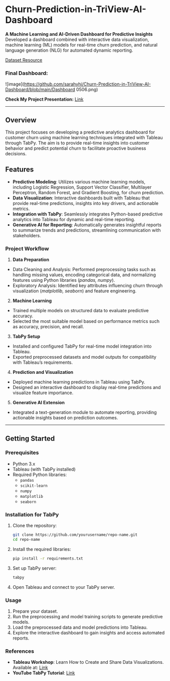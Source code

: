 # Churn-Prediction-in-TriView-AI-Dashboard
**A Machine Learning and AI-Driven Dashboard for Predictive Insights**
Developed a dashboard combined with interactive data visualization, machine learning (ML) models for real-time churn prediction, and natural language generation (NLG) for automated dynamic reporting.

[Dataset Resource](https://www.kaggle.com/datasets/ankitverma2010/ecommerce-customer-churn-analysis-and-prediction/data)

### Final Dashboard:
![image](https://github.com/sarahyhi/Churn-Prediction-in-TriView-AI-Dashboard/blob/main/Dashboard 0506.png)

**Check My Project Presentation:** [Link](Presentation-final.pdf)

---

## Overview
This project focuses on developing a predictive analytics dashboard for customer churn using machine learning techniques integrated with Tableau through TabPy. The aim is to provide real-time insights into customer behavior and predict potential churn to facilitate proactive business decisions.

## Features
- **Predictive Modeling**: Utilizes various machine learning models, including Logistic Regression, Support Vector Classifier, Multilayer Perceptron, Random Forest, and Gradient Boosting, for churn prediction.
- **Data Visualization**: Interactive dashboards built with Tableau that provide real-time predictions, insights into key drivers, and actionable metrics.
- **Integration with TabPy**: Seamlessly integrates Python-based predictive analytics into Tableau for dynamic and real-time reporting.
- **Generative AI for Reporting**: Automatically generates insightful reports to summarize trends and predictions, streamlining communication with stakeholders.

### Project Workflow
1. **Data Preparation**
 - Data Cleaning and Analysis: Performed preprocessing tasks such as handling missing values, encoding categorical data, and normalizing features using Python libraries (*pandas, numpy*).
 - Exploratory Analysis: Identified key attributes influencing churn through visualization (*matplotlib, seaborn*) and feature engineering.
2. **Machine Learning**
 - Trained multiple models on structured data to evaluate predictive accuracy.
 - Selected the most suitable model based on performance metrics such as accuracy, precision, and recall.
3. **TabPy Setup**
 - Installed and configured TabPy for real-time model integration into Tableau.
 - Exported preprocessed datasets and model outputs for compatibility with Tableau’s requirements.
4. **Prediction and Visualization**
 - Deployed machine learning predictions in Tableau using TabPy.
 - Designed an interactive dashboard to display real-time predictions and visualize feature importance.
5. **Generative AI Extension**
 - Integrated a text-generation module to automate reporting, providing actionable insights based on prediction outcomes.

---

## Getting Started
### Prerequisites
- Python 3.x
- Tableau (with TabPy installed)
- Required Python libraries:
  - `pandas`
  - `scikit-learn`
  - `numpy`
  - `matplotlib`
  - `seaborn` 

### Installation for TabPy
1. Clone the repository:
   ```bash
   git clone https://github.com/yourusername/repo-name.git
   cd repo-name
   
2. Install the required libraries:
   ```bash
   pip install -r requirements.txt

3. Set up TabPy server:
   ```bash
   tabpy
   
4. Open Tableau and connect to your TabPy server.

### Usage
1. Prepare your dataset.
2. Run the preprocessing and model training scripts to generate predictive models.
3. Load the preprocessed data and model predictions into Tableau.
4. Explore the interactive dashboard to gain insights and access automated reports.

### References
- **Tableau Workshop**: Learn How to Create and Share Data Visualizations. Available at: [Link](https://books.google.it/books?hl=zh-TW&lr=lang_en&id=JvPSEAAAQBAJ&oi=fnd&pg=PP1&dq=TabPy+machine+learning)
- **YouTube TabPy Tutorial**: [Link](https://www.youtube.com/watch?v=R__EeIePba8)
